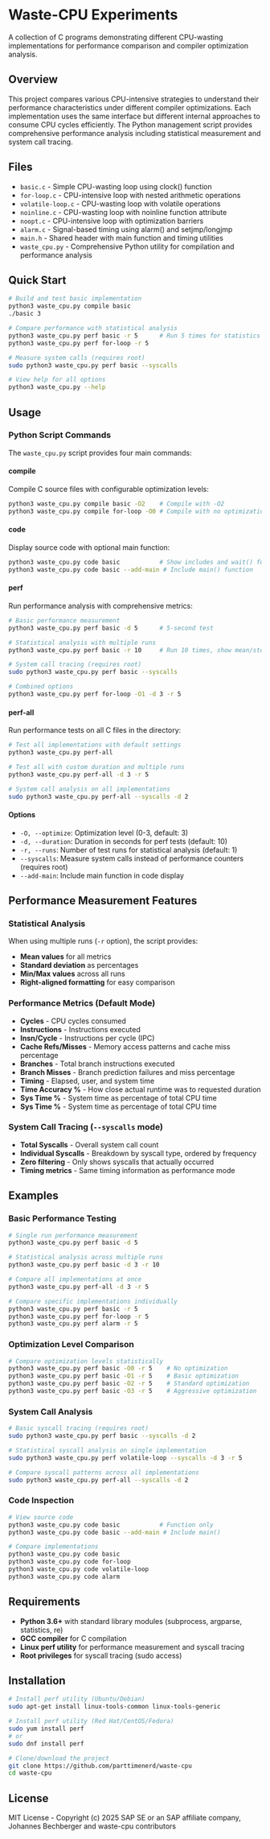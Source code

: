 Waste-CPU Experiments
=====================

A collection of C programs demonstrating different CPU-wasting implementations for performance comparison and compiler optimization analysis.

## Overview

This project compares various CPU-intensive strategies to understand their performance characteristics under different compiler optimizations. Each implementation uses the same interface but different internal approaches to consume CPU cycles efficiently. The Python management script provides comprehensive performance analysis including statistical measurement and system call tracing.

## Files

- `basic.c` - Simple CPU-wasting loop using clock() function
- `for-loop.c` - CPU-intensive loop with nested arithmetic operations
- `volatile-loop.c` - CPU-wasting loop with volatile operations
- `noinline.c` - CPU-wasting loop with noinline function attribute
- `noopt.c` - CPU-intensive loop with optimization barriers
- `alarm.c` - Signal-based timing using alarm() and setjmp/longjmp
- `main.h` - Shared header with main function and timing utilities
- `waste_cpu.py` - Comprehensive Python utility for compilation and performance analysis

## Quick Start

```bash
# Build and test basic implementation
python3 waste_cpu.py compile basic
./basic 3

# Compare performance with statistical analysis
python3 waste_cpu.py perf basic -r 5      # Run 5 times for statistics
python3 waste_cpu.py perf for-loop -r 5

# Measure system calls (requires root)
sudo python3 waste_cpu.py perf basic --syscalls

# View help for all options
python3 waste_cpu.py --help
```

## Usage

### Python Script Commands

The `waste_cpu.py` script provides four main commands:

#### compile
Compile C source files with configurable optimization levels:
```bash
python3 waste_cpu.py compile basic -O2    # Compile with -O2
python3 waste_cpu.py compile for-loop -O0 # Compile with no optimization
```

#### code
Display source code with optional main function:
```bash
python3 waste_cpu.py code basic           # Show includes and wait() function
python3 waste_cpu.py code basic --add-main # Include main() function
```

#### perf
Run performance analysis with comprehensive metrics:
```bash
# Basic performance measurement
python3 waste_cpu.py perf basic -d 5      # 5-second test

# Statistical analysis with multiple runs
python3 waste_cpu.py perf basic -r 10     # Run 10 times, show mean/std dev

# System call tracing (requires root)
sudo python3 waste_cpu.py perf basic --syscalls

# Combined options
python3 waste_cpu.py perf for-loop -O1 -d 3 -r 5
```

#### perf-all
Run performance tests on all C files in the directory:
```bash
# Test all implementations with default settings
python3 waste_cpu.py perf-all

# Test all with custom duration and multiple runs
python3 waste_cpu.py perf-all -d 3 -r 5

# System call analysis on all implementations
sudo python3 waste_cpu.py perf-all --syscalls -d 2
```

#### Options

- `-O, --optimize`: Optimization level (0-3, default: 3)
- `-d, --duration`: Duration in seconds for perf tests (default: 10)
- `-r, --runs`: Number of test runs for statistical analysis (default: 1)
- `--syscalls`: Measure system calls instead of performance counters (requires root)
- `--add-main`: Include main function in code display

## Performance Measurement Features

### Statistical Analysis
When using multiple runs (`-r` option), the script provides:
- **Mean values** for all metrics
- **Standard deviation** as percentages
- **Min/Max values** across all runs
- **Right-aligned formatting** for easy comparison

### Performance Metrics (Default Mode)
- **Cycles** - CPU cycles consumed
- **Instructions** - Instructions executed  
- **Insn/Cycle** - Instructions per cycle (IPC)
- **Cache Refs/Misses** - Memory access patterns and cache miss percentage
- **Branches** - Total branch instructions executed
- **Branch Misses** - Branch prediction failures and miss percentage
- **Timing** - Elapsed, user, and system time
- **Time Accuracy %** - How close actual runtime was to requested duration
- **Sys Time %** - System time as percentage of total CPU time
- **Sys Time %** - System time as percentage of total CPU time

### System Call Tracing (`--syscalls` mode)
- **Total Syscalls** - Overall system call count
- **Individual Syscalls** - Breakdown by syscall type, ordered by frequency
- **Zero filtering** - Only shows syscalls that actually occurred
- **Timing metrics** - Same timing information as performance mode

## Examples

### Basic Performance Testing
```bash
# Single run performance measurement
python3 waste_cpu.py perf basic -d 5

# Statistical analysis across multiple runs  
python3 waste_cpu.py perf basic -d 3 -r 10

# Compare all implementations at once
python3 waste_cpu.py perf-all -d 3 -r 5

# Compare specific implementations individually
python3 waste_cpu.py perf basic -r 5
python3 waste_cpu.py perf for-loop -r 5
python3 waste_cpu.py perf alarm -r 5
```

### Optimization Level Comparison
```bash
# Compare optimization levels statistically
python3 waste_cpu.py perf basic -O0 -r 5    # No optimization
python3 waste_cpu.py perf basic -O1 -r 5    # Basic optimization  
python3 waste_cpu.py perf basic -O2 -r 5    # Standard optimization
python3 waste_cpu.py perf basic -O3 -r 5    # Aggressive optimization
```

### System Call Analysis
```bash
# Basic syscall tracing (requires root)
sudo python3 waste_cpu.py perf basic --syscalls -d 2

# Statistical syscall analysis on single implementation
sudo python3 waste_cpu.py perf volatile-loop --syscalls -d 3 -r 5

# Compare syscall patterns across all implementations
sudo python3 waste_cpu.py perf-all --syscalls -d 2
```

### Code Inspection
```bash
# View source code
python3 waste_cpu.py code basic           # Function only
python3 waste_cpu.py code basic --add-main # Include main()

# Compare implementations
python3 waste_cpu.py code basic
python3 waste_cpu.py code for-loop
python3 waste_cpu.py code volatile-loop
python3 waste_cpu.py code alarm
```

## Requirements

- **Python 3.6+** with standard library modules (subprocess, argparse, statistics, re)
- **GCC compiler** for C compilation
- **Linux perf utility** for performance measurement and syscall tracing
- **Root privileges** for syscall tracing (sudo access)

## Installation

```bash
# Install perf utility (Ubuntu/Debian)
sudo apt-get install linux-tools-common linux-tools-generic

# Install perf utility (Red Hat/CentOS/Fedora)  
sudo yum install perf
# or
sudo dnf install perf

# Clone/download the project
git clone https://github.com/parttimenerd/waste-cpu
cd waste-cpu
```

## License

MIT License - Copyright (c) 2025 SAP SE or an SAP affiliate company, Johannes Bechberger and waste-cpu contributors 
